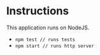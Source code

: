 # Instructions

This application runs on NodeJS.

- `npm test // runs tests`
- `npm start // runs http server`

